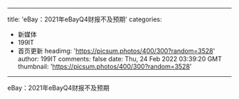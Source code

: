 
---
title: 'eBay：2021年eBayQ4财报不及预期'
categories: 
 - 新媒体
 - 199IT
 - 首页更新
headimg: 'https://picsum.photos/400/300?random=3528'
author: 199IT
comments: false
date: Thu, 24 Feb 2022 03:39:20 GMT
thumbnail: 'https://picsum.photos/400/300?random=3528'
---

<div>   
eBay：2021年eBayQ4财报不及预期  
</div>
            